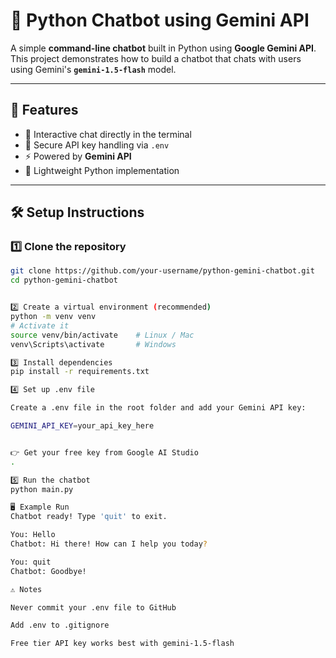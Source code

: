 # 🤖 Python Chatbot using Gemini API

A simple **command-line chatbot** built in Python using **Google Gemini API**.  
This project demonstrates how to build a chatbot that chats with users using Gemini's **`gemini-1.5-flash`** model.

---

## 🚀 Features
- 💬 Interactive chat directly in the terminal  
- 🔐 Secure API key handling via `.env`  
- ⚡ Powered by **Gemini API**  
- 🐍 Lightweight Python implementation  

---

## 🛠️ Setup Instructions

### 1️⃣ Clone the repository
```bash
git clone https://github.com/your-username/python-gemini-chatbot.git
cd python-gemini-chatbot


2️⃣ Create a virtual environment (recommended)
python -m venv venv
# Activate it
source venv/bin/activate    # Linux / Mac
venv\Scripts\activate       # Windows

3️⃣ Install dependencies
pip install -r requirements.txt

4️⃣ Set up .env file

Create a .env file in the root folder and add your Gemini API key:

GEMINI_API_KEY=your_api_key_here


👉 Get your free key from Google AI Studio
.

5️⃣ Run the chatbot
python main.py

🖥️ Example Run
Chatbot ready! Type 'quit' to exit.

You: Hello
Chatbot: Hi there! How can I help you today?

You: quit
Chatbot: Goodbye!

⚠️ Notes

Never commit your .env file to GitHub

Add .env to .gitignore

Free tier API key works best with gemini-1.5-flash

